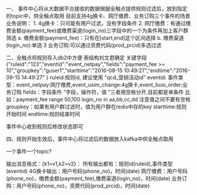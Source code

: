 一、 事件中心将从大数据平台接收的数据根据全触点提供规则过滤后，放到指定的topic中，供全触点取用
    目前支持4g换卡、网厅缴费、业务订购三个事件的场景
    业务说明：
    1. 4g换卡：只可能有用户过滤，没有字段条件
    2. 网厅缴费：有通过缴费金额(payment_fee)或缴费渠道(login_no)三字段中的一个为条件再加上客户群筛选
           a. 缴费金额(payment_fee)：只有在[start,end]这个区间选择
           b. 缴费渠道(login_no):单选
    3 业务订购:可以通过资费代码(prod_prcid)多选过滤
     
二、全触点将规则存入db2中方便
表结构刘文君确定
关键字段
{"ruleid":"123","eventid":"event_netpay","fields":"payment_fee >= 10","groupkey":"guser1","starttime":"2016-08-15 10:49:27","endtime":"2016-09-15 14:49:27" }
ruleid:规则id, 建议使用 "qcd_营销活动id"
eventid: 事件类型：event_netpay:网厅缴费,event_usim_change:4g换卡,event_busi_order:业务订购
fields：字段条件 “字段，操作符，值 ”三者用空格分开,目前都是单条件 比如：payment_fee range 50,100   login_no in aa,bb,cc,dd 注意值之间不要有空格
groupkey：如果有用户群过滤时，值为用户群在redis中存的key
starttime:规则开始时间
endtime:规则结束时间

事件中心收到规则后修改状态即可 


四、规则开始生效后，事件中心将过滤后的数据放入kafka中供全触点取用

一个事件一个topic?

输出消息格式：{k1=v1,k2=v2}：
所有输出都有：规则id(ruleid),事件类型(eventid)
4G换卡输出：用户号码(phone_no)，时间(date)
网厅缴费：用户号码(phone_no)，缴费金额(payment_fee),缴费渠道(login_no)，时间(date)
业务订购：用户号码(phone_no)，资费代码(prod_prcid)，时间(date)